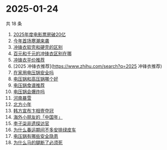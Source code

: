 # 2025-01-24

共 18 条

<!-- BEGIN -->
<!-- 最后更新时间 Fri Jan 24 2025 20:29:23 GMT+0800 (China Standard Time) -->

1. [2025年度电影票房破20亿](https://www.zhihu.com/search?q=2025年度电影票房破20亿)
1. [今年首场寒潮来袭](https://www.zhihu.com/search?q=今年首场寒潮来袭)
1. [冲锋衣软壳和硬壳的区别](https://www.zhihu.com/search?q=冲锋衣软壳和硬壳的区别)
1. [百元和千元的冲锋衣区别在哪](https://www.zhihu.com/search?q=百元和千元的冲锋衣区别在哪)
1. [冲锋衣平价推荐](https://www.zhihu.com/search?q=冲锋衣平价推荐)
1. [2025 冲锋衣推荐](https://www.zhihu.com/search?q=2025 冲锋衣推荐)
1. [在家用电压锅安全吗](https://www.zhihu.com/search?q=在家用电压锅安全吗)
1. [电压锅和高压锅哪个好](https://www.zhihu.com/search?q=电压锅和高压锅哪个好)
1. [电压锅食谱推荐](https://www.zhihu.com/search?q=电压锅食谱推荐)
1. [电压锅会爆炸吗](https://www.zhihu.com/search?q=电压锅会爆炸吗)
1. [河南暴雪](https://www.zhihu.com/search?q=河南暴雪)
1. [北方小年](https://www.zhihu.com/search?q=北方小年)
1. [韩方宣布卞相壹夺冠](https://www.zhihu.com/search?q=韩方宣布卞相壹夺冠)
1. [海外小朋友的「中国年」](https://www.zhihu.com/search?q=海外小朋友的「中国年」)
1. [李子柒非遗探访官](https://www.zhihu.com/search?q=李子柒非遗探访官)
1. [为什么春运期间不多安排绿皮车](https://www.zhihu.com/search?q=为什么春运期间不多安排绿皮车)
1. [电压锅有哪些安全隐患](https://www.zhihu.com/search?q=电压锅有哪些安全隐患)
1. [为什么马的腿断了必须死](https://www.zhihu.com/search?q=为什么马的腿断了必须死)

<!-- END -->
